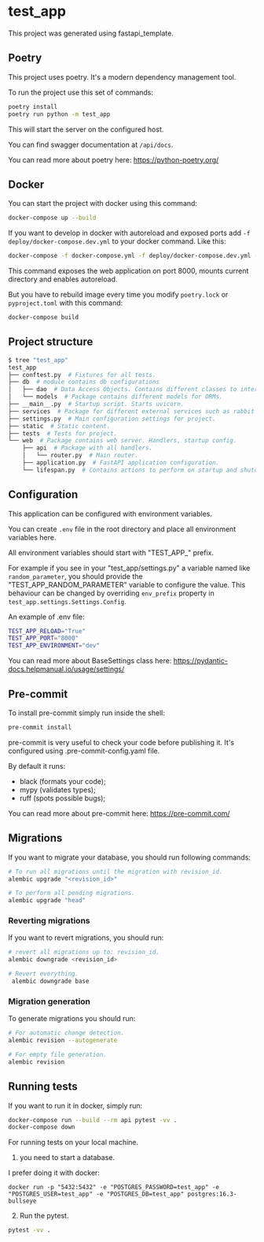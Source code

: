# test_app

This project was generated using fastapi_template.

## Poetry

This project uses poetry. It's a modern dependency management
tool.

To run the project use this set of commands:

```bash
poetry install
poetry run python -m test_app
```

This will start the server on the configured host.

You can find swagger documentation at `/api/docs`.

You can read more about poetry here: https://python-poetry.org/

## Docker

You can start the project with docker using this command:

```bash
docker-compose up --build
```

If you want to develop in docker with autoreload and exposed ports add `-f deploy/docker-compose.dev.yml` to your docker command.
Like this:

```bash
docker-compose -f docker-compose.yml -f deploy/docker-compose.dev.yml --project-directory . up --build
```

This command exposes the web application on port 8000, mounts current directory and enables autoreload.

But you have to rebuild image every time you modify `poetry.lock` or `pyproject.toml` with this command:

```bash
docker-compose build
```

## Project structure

```bash
$ tree "test_app"
test_app
├── conftest.py  # Fixtures for all tests.
├── db  # module contains db configurations
│   ├── dao  # Data Access Objects. Contains different classes to interact with database.
│   └── models  # Package contains different models for ORMs.
├── __main__.py  # Startup script. Starts uvicorn.
├── services  # Package for different external services such as rabbit or redis etc.
├── settings.py  # Main configuration settings for project.
├── static  # Static content.
├── tests  # Tests for project.
└── web  # Package contains web server. Handlers, startup config.
    ├── api  # Package with all handlers.
    │   └── router.py  # Main router.
    ├── application.py  # FastAPI application configuration.
    └── lifespan.py  # Contains actions to perform on startup and shutdown.
```

## Configuration

This application can be configured with environment variables.

You can create `.env` file in the root directory and place all
environment variables here. 

All environment variables should start with "TEST_APP_" prefix.

For example if you see in your "test_app/settings.py" a variable named like
`random_parameter`, you should provide the "TEST_APP_RANDOM_PARAMETER" 
variable to configure the value. This behaviour can be changed by overriding `env_prefix` property
in `test_app.settings.Settings.Config`.

An example of .env file:
```bash
TEST_APP_RELOAD="True"
TEST_APP_PORT="8000"
TEST_APP_ENVIRONMENT="dev"
```

You can read more about BaseSettings class here: https://pydantic-docs.helpmanual.io/usage/settings/

## Pre-commit

To install pre-commit simply run inside the shell:
```bash
pre-commit install
```

pre-commit is very useful to check your code before publishing it.
It's configured using .pre-commit-config.yaml file.

By default it runs:
* black (formats your code);
* mypy (validates types);
* ruff (spots possible bugs);


You can read more about pre-commit here: https://pre-commit.com/

## Migrations

If you want to migrate your database, you should run following commands:
```bash
# To run all migrations until the migration with revision_id.
alembic upgrade "<revision_id>"

# To perform all pending migrations.
alembic upgrade "head"
```

### Reverting migrations

If you want to revert migrations, you should run:
```bash
# revert all migrations up to: revision_id.
alembic downgrade <revision_id>

# Revert everything.
 alembic downgrade base
```

### Migration generation

To generate migrations you should run:
```bash
# For automatic change detection.
alembic revision --autogenerate

# For empty file generation.
alembic revision
```


## Running tests

If you want to run it in docker, simply run:

```bash
docker-compose run --build --rm api pytest -vv .
docker-compose down
```

For running tests on your local machine.
1. you need to start a database.

I prefer doing it with docker:
```
docker run -p "5432:5432" -e "POSTGRES_PASSWORD=test_app" -e "POSTGRES_USER=test_app" -e "POSTGRES_DB=test_app" postgres:16.3-bullseye
```


2. Run the pytest.
```bash
pytest -vv .
```
